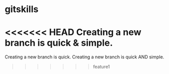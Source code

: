 # gitskills
<<<<<<< HEAD
Creating a new branch is quick & simple.
=======
Creating a new branch is quick.
Creating a new branch is quick AND simple.
>>>>>>> feature1
